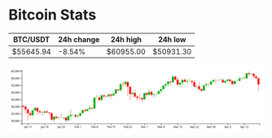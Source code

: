 # Bitcoin Stats

BTC/USDT|24h change|24h high|24h low|
|---|---|---|---|
|$55645.94|-8.54%|$60955.00|$50931.30|

<img src="./chart.svg">
